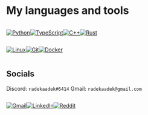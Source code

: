 # My languages and tools

<div style="display: flex">

<!-- python -->
[![Python](https://img.shields.io/badge/Python-3776AB?style=for-the-badge&logo=python&logoColor=white)](https://www.python.org/)

<!-- typescript -->
[![TypeScript](https://img.shields.io/badge/TypeScript-007ACC?style=for-the-badge&logo=typescript&logoColor=white)](https://www.typescriptlang.org/)

<!-- c++ -->
[![C++](https://img.shields.io/badge/C++-00599C?style=for-the-badge&logo=c%2B%2B&logoColor=white)](https://isocpp.org/)

<!-- rust -->
[![Rust](https://img.shields.io/badge/Rust-000000?style=for-the-badge&logo=rust&logoColor=white)](https://www.rust-lang.org/)

</div>

<div style="display: flex">

<!-- linux -->
[![Linux](https://img.shields.io/badge/Linux-FCC624?style=for-the-badge&logo=linux&logoColor=black)](https://www.linux.org/)

<!-- git -->
[![Git](https://img.shields.io/badge/Git-F05032?style=for-the-badge&logo=git&logoColor=white)](https://git-scm.com/)

<!-- docker -->
[![Docker](https://img.shields.io/badge/Docker-2496ED?style=for-the-badge&logo=docker&logoColor=white)](https://www.docker.com/)

</div>

## Socials

<div>

Discord: `radekaadek#6414`
Gmail: `radekaadek@gmail.com`

<div style="display: flex">

<!-- gmail -->
[![Gmail](https://img.shields.io/badge/Gmail-D14836?style=for-the-badge&logo=gmail&logoColor=white)](mailto:radekaadek@gmail.com?subject=Hey!&body=Hi,%20i%20saw%20your%20profile%20on%20github%20and%20i%20want%20to%20contact%20you!%20%3A%29)

<!-- linkedin -->
[![LinkedIn](https://img.shields.io/badge/LinkedIn-0077B5?style=for-the-badge&logo=linkedin&logoColor=white)](https://www.linkedin.com/in/radosław-dąbkowski-885064201/)

<!-- reddit -->
[![Reddit](https://img.shields.io/badge/Reddit-FF4500?style=for-the-badge&logo=reddit&logoColor=white)](https://www.reddit.com/user/radekaadek)


<!-- 
[![Foo](http://www.google.com.au/images/nav_logo7.png)](http://google.com.au/) -->

</div>
